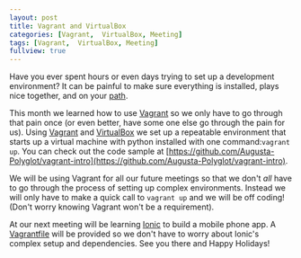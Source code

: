 ```yaml
---
layout: post
title: Vagrant and VirtualBox
categories: [Vagrant,  VirtualBox, Meeting]
tags: [Vagrant,  VirtualBox, Meeting]
fullview: true
---
```


Have you ever spent hours or even days trying to set up a development environment?  It can be painful to make sure everything is installed, plays nice together, and on your [path](http://www.computerhope.com/issues/ch000549.htm).

This month we learned how to use [Vagrant](https://www.vagrantup.com/) so we only have to go through that pain once (or even better, have some one else go through the pain for us).  Using [Vagrant](https://www.vagrantup.com/) and [VirtualBox](https://www.virtualbox.org/) we set up a repeatable environment that starts up a virtual machine with python installed with one command:```vagrant up```.  You can check out the code sample at [https://github.com/Augusta-Polyglot/vagrant-intro](https://github.com/Augusta-Polyglot/vagrant-intro).

We will be using Vagrant for all our future meetings so that we don't *all* have to go through the process of setting up complex environments. Instead we will only have to make a quick call to ```vagrant up``` and we will be off coding!  (Don't worry knowing Vagrant won't be a requirement).  

At our next meeting will be learning [Ionic](http://ionicframework.com/) to build a mobile phone app.  A [Vagrantfile](https://docs.vagrantup.com/v2/vagrantfile/) will be provided so we don't have to worry about Ionic's complex setup and dependencies.  See you there and Happy Holidays! 




